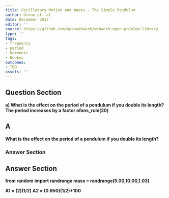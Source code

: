 ```yaml
---
title: Oscillatory Motion and Waves - The Simple Pendulum
author: Urone et. al
date: December 2017
editor: ''
source: https://github.com/openwebwork/webwork-open-problem-library
type: ''
tags:
- frequency
- period
- harmonic
- Hookes
outcomes:
- TBD
assets: ''
---
```


## Question Section 

<b>
a)  What is the effect on the period of a pendulum if you double its length?
The period increases by a factor ofans_rule(20)

## A
 What is the effect on the period of a pendulum if you double its length?
### Answer Section


## Answer Section

from random import randrange
mass = randrange(5.00,10.00,1.03) 

A1 = (2)**(1/2)
A2 = (0.950)**(1/2)*100
